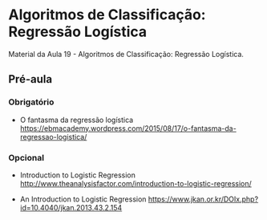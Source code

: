 # Algoritmos de Classificação: Regressão Logística
Material da Aula 19 - Algoritmos de Classificação: Regressão Logística.

## Pré-aula

### Obrigatório

- O fantasma da regressão logística
https://ebmacademy.wordpress.com/2015/08/17/o-fantasma-da-regressao-logistica/

### Opcional

- Introduction to Logistic Regression
http://www.theanalysisfactor.com/introduction-to-logistic-regression/

- An Introduction to Logistic Regression
https://www.jkan.or.kr/DOIx.php?id=10.4040/jkan.2013.43.2.154
